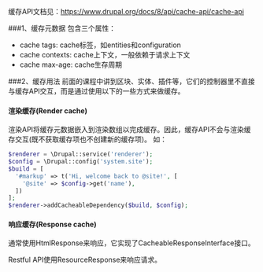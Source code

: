 缓存API文档见：https://www.drupal.org/docs/8/api/cache-api/cache-api

###1、缓存元数据
包含三个属性：
* cache tags: cache标签，如entities和configuration
* cache contexts: cache上下文，一般依赖于请求上下文
* cache max-age: cache生存周期

###2、缓存用法
前面的课程中讲到区块、实体、插件等，它们的控制器里不直接与缓存API交互，而是通过使用以下的一些方式来做缓存。

#### 渲染缓存(Render cache)
渲染API将缓存元数据嵌入到渲染数组以完成缓存。因此，缓存API不会与渲染缓存交互(既不获取缓存项也不创建新的缓存项)。
如：
```php
$renderer = \Drupal::service('renderer');
$config = \Drupal::config('system.site');
$build = [
  '#markup' => t('Hi, welcome back to @site!', [ 
    '@site' => $config->get('name'),
  ])
]; 
$renderer->addCacheableDependency($build, $config); 
```

#### 响应缓存(Response cache)
通常使用HtmlResponse来响应，它实现了CacheableResponseInterface接口。

Restful API使用ResourceResponse来响应请求。